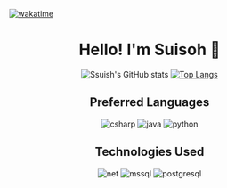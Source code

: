[![wakatime](https://wakatime.com/badge/user/9b3ba871-64b5-40a8-ab9f-b8fa0ce57b36.svg)](https://wakatime.com/@9b3ba871-64b5-40a8-ab9f-b8fa0ce57b36)
<div align="center">
<h1> Hello! I'm Suisoh 🍥 </h1>

![Ssuish's GitHub stats](https://github-readme-stats.vercel.app/api?username=ssuish&count_private=true&theme=radical&show_icons=true)
[![Top Langs](https://github-readme-stats.vercel.app/api/top-langs/?username=ssuish&theme=radical&layout=compact)](https://github.com/anuraghazra/github-readme-stats)

## Preferred Languages
![csharp](https://img.shields.io/badge/C%23-239120?style=for-the-badge&logo=c-sharp&logoColor=white)
![java](https://img.shields.io/badge/Java-DC322F?style=for-the-badge&logo=java&logoColor=white)
![python](https://img.shields.io/badge/Python-14354C?style=for-the-badge&logo=python&logoColor=white)
  
## Technologies Used
![net](https://img.shields.io/badge/.NET-5C2D91?style=for-the-badge&logo=.net&logoColor=white)
![mssql](https://img.shields.io/badge/Microsoft_SQL_Server-CC2927?style=for-the-badge&logo=microsoft-sql-server&logoColor=white)
![postgresql](https://img.shields.io/badge/PostgreSQL-4169E1?style=for-the-badge&logo=postgresql&logoColor=white)

</div>

